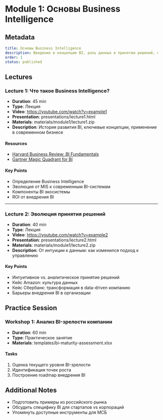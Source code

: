 # Module 1: Основы Business Intelligence

## Metadata
```yaml
title: Основы Business Intelligence
description: Введение в концепции BI, роль данных в принятии решений, обзор инструментов
order: 1
status: published
```

## Lectures

### Lecture 1: Что такое Business Intelligence?
- **Duration**: 45 min
- **Type**: Лекция
- **Video**: https://youtube.com/watch?v=example1
- **Presentation**: presentations/lecture1.html
- **Materials**: materials/module1/lecture1.zip
- **Description**: История развития BI, ключевые концепции, применение в современном бизнесе

#### Resources
- [Harvard Business Review: BI Fundamentals](https://hbr.org/example)
- [Gartner Magic Quadrant for BI](https://gartner.com/example)

#### Key Points
- Определение Business Intelligence
- Эволюция от MIS к современным BI-системам
- Компоненты BI экосистемы
- ROI от внедрения BI

---

### Lecture 2: Эволюция принятия решений
- **Duration**: 40 min
- **Type**: Лекция
- **Video**: https://youtube.com/watch?v=example2
- **Presentation**: presentations/lecture2.html
- **Materials**: materials/module1/lecture2.zip
- **Description**: От интуиции к данным: как изменился подход к управлению

#### Key Points
- Интуитивное vs. аналитическое принятие решений
- Кейс Amazon: культура данных
- Кейс Сбербанк: трансформация в data-driven компанию
- Барьеры внедрения BI в организации

## Practice Session

### Workshop 1: Анализ BI-зрелости компании
- **Duration**: 60 min
- **Type**: Практическое занятие
- **Materials**: templates/bi-maturity-assessment.xlsx

#### Tasks
1. Оценка текущего уровня BI-зрелости
2. Идентификация точек роста
3. Построение roadmap внедрения BI

## Additional Notes
- Подготовить примеры из российского рынка
- Обсудить специфику BI для стартапов vs корпораций
- Упомянуть доступные инструменты для МСБ